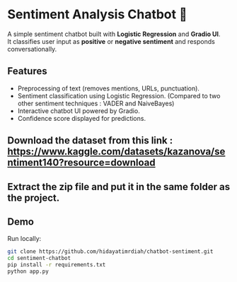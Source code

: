 # Sentiment Analysis Chatbot 🤖

A simple sentiment chatbot built with **Logistic Regression** and **Gradio UI**.  
It classifies user input as **positive** or **negative sentiment** and responds conversationally.

## Features
- Preprocessing of text (removes mentions, URLs, punctuation).
- Sentiment classification using Logistic Regression. (Compared to two other sentiment techniques : VADER and NaiveBayes)
- Interactive chatbot UI powered by Gradio.
- Confidence score displayed for predictions.

## Download the dataset from this link : https://www.kaggle.com/datasets/kazanova/sentiment140?resource=download
## Extract the zip file and put it in the same folder as the project.

## Demo
Run locally:

```bash
git clone https://github.com/hidayatimrdiah/chatbot-sentiment.git
cd sentiment-chatbot
pip install -r requirements.txt
python app.py
